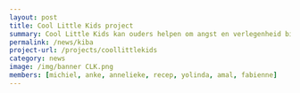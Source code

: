 ```yaml
---
layout: post
title: Cool Little Kids project
summary: Cool Little Kids kan ouders helpen om angst en verlegenheid bij hun kind te voorkomen en verminderen. Ouders met verlegen en/of angstige kinderen van 2-6 jaar kunnen nu meedoen aan ons project!
permalink: /news/kiba
project-url: /projects/coollittlekids
category: news
image: /img/banner CLK.png
members: [michiel, anke, annelieke, recep, yolinda, amal, fabienne]
---
```






